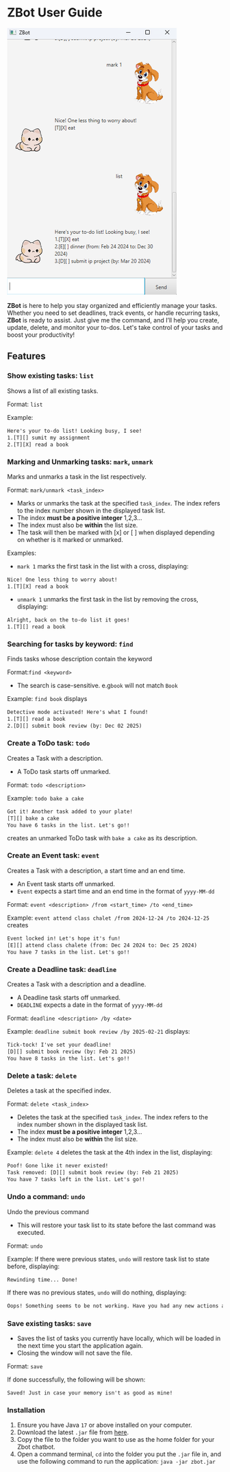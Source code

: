 # ZBot User Guide

![Product Screenshot](./Ui.png)

**ZBot** is here to help you stay organized and efficiently manage your tasks.
Whether you need to set deadlines, track events, or handle recurring tasks, 
**ZBot** is ready to assist. Just give me the command, and I’ll help you create, 
update, delete, and monitor your to-dos. Let's take control of your tasks and 
boost your productivity!

## Features

### Show existing tasks: `list`

Shows a list of all existing tasks.

Format: `list`

Example:
```
Here's your to-do list! Looking busy, I see!
1.[T][] sumit my assignment
2.[T][X] read a book
```

### Marking and Unmarking tasks: `mark`, `unmark`

Marks and unmarks a task in the list respectively.

Format: `mark/unmark <task_index>`
- Marks or unmarks the task at the specified `task_index`. The index refers to the index number shown in the displayed
  task list. 
- The index **must be a positive integer** 1,2,3...
- The index must also be **within** the list size.
- The task will then be marked with [x] or [ ] when displayed depending on whether is it marked or unmarked.

Examples:
- `mark 1` marks the first task in the list with a cross, displaying:
```
Nice! One less thing to worry about!
1.[T][X] read a book
```
- `unmark 1` unmarks the first task in the list by removing the cross, displaying:
```
Alright, back on the to-do list it goes!
1.[T][] read a book
```

### Searching for tasks by keyword: `find`
Finds tasks whose description contain the keyword

Format:`find <keyword>`
- The search is case-sensitive. e.g`book` will not match `Book`

Example:
`find book` displays
```
Detective mode activated! Here's what I found!
1.[T][] read a book
2.[D][] submit book review (by: Dec 02 2025)
```

### Create a ToDo task: `todo`
Creates a Task with a description.
- A ToDo task starts off unmarked.

Format: `todo <description>`

Example: `todo bake a cake` 
```
Got it! Another task added to your plate!
[T][] bake a cake
You have 6 tasks in the list. Let's go!!
```
creates an unmarked ToDo task with `bake a cake` as its description.

### Create an Event task: `event`
Creates a Task with a description, a start time and an end time.
- An Event task starts off unmarked.
- `Event` expects a start time and an end time in the format of `yyyy-MM-dd`

Format: `event <description> /from <start_time> /to <end_time>`

Example: `event attend class chalet /from 2024-12-24 /to 2024-12-25` creates
```
Event locked in! Let's hope it's fun!
[E][] attend class chalete (from: Dec 24 2024 to: Dec 25 2024)
You have 7 tasks in the list. Let's go!!
```

### Create a Deadline task: `deadline`
Creates a Task with a description and a deadline.
- A Deadline task starts off unmarked.
- `DEADLINE` expects a date in the format of `yyyy-MM-dd`

Format: `deadline <description> /by <date>`

Example: `deadline submit book review /by 2025-02-21` displays:
```
Tick-tock! I've set your deadline!
[D][] submit book review (by: Feb 21 2025)
You have 8 tasks in the list. Let's go!!
```
### Delete a task: `delete`
Deletes a task at the specified index.

Format: `delete <task_index>`
- Deletes the task at the specified `task_index`. The index refers to the index number shown in the displayed
  task list. 
- The index **must be a positive integer** 1,2,3... 
- The index must also be **within** the list size.

Example: `delete 4` deletes the task at the 4th index in the list, displaying:
```
Poof! Gone like it never existed!
Task removed: [D][] submit book review (by: Feb 21 2025)
You have 7 tasks left in the list. Let's go!!
```

### Undo a command: `undo`
Undo the previous command
- This will restore your task list to its state before the last command was executed.

Format: `undo`

Example: If there were previous states, `undo` will restore task list to state before, displaying:
```
Rewinding time... Done!
```
If there was no previous states, `undo` will do nothing, displaying:
```dtd
Oops! Something seems to be not working. Have you had any new actions added yet?
```

### Save existing tasks: `save`
- Saves the list of tasks you currently have locally, 
which will be loaded in the next time you start the application again.
- Closing the window will not save the file.

Format: `save`

If done successfully, the following will be shown:
```
Saved! Just in case your memory isn't as good as mine!
```
### Installation
1. Ensure you have Java `17` or above installed on your computer.
2. Download the latest `.jar` file from [here](https://github.com/zhenglong1603/ip/releases/tag/A-Release).
3. Copy the file to the folder you want to use as the home folder for your Zbot chatbot.
4. Open a command terminal, `cd` into the folder you put the `.jar` file in, and use the following command to run the application:
   `java -jar zbot.jar`
